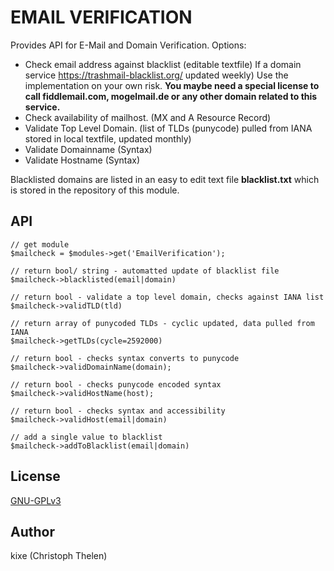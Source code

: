 EMAIL VERIFICATION
==================

Provides API for E-Mail and Domain Verification. Options:   

+ Check email address against blacklist (editable textfile) If a domain service https://trashmail-blacklist.org/ updated weekly) Use the implementation on your own risk. **You maybe need a special license to call fiddlemail.com, mogelmail.de or any other domain related to this service.**
+ Check availability of mailhost. (MX and A Resource Record)
+ Validate Top Level Domain. (list of TLDs (punycode) pulled from IANA stored in local textfile, updated monthly)
+ Validate Domainname (Syntax)
+ Validate Hostname (Syntax)

Blacklisted domains are listed in an easy to edit text file **blacklist.txt** which is stored in the repository of this module.  

## API

```
// get module  
$mailcheck = $modules->get('EmailVerification');

// return bool/ string - automatted update of blacklist file
$mailcheck->blacklisted(email|domain)

// return bool - validate a top level domain, checks against IANA list
$mailcheck->validTLD(tld)

// return array of punycoded TLDs - cyclic updated, data pulled from IANA
$mailcheck->getTLDs(cycle=2592000)

// return bool - checks syntax converts to punycode
$mailcheck->validDomainName(domain);

// return bool - checks punycode encoded syntax 
$mailcheck->validHostName(host);  
  
// return bool - checks syntax and accessibility
$mailcheck->validHost(email|domain)

// add a single value to blacklist
$mailcheck->addToBlacklist(email|domain)
```

## License
[GNU-GPLv3](http://www.gnu.org/licenses/gpl-3.0.html)

## Author
kixe (Christoph Thelen)
